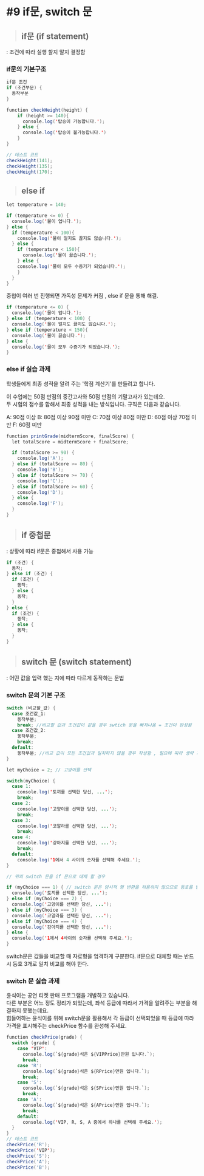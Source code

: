 # #9 if문, switch 문 
>## if문 (if statement)
: 조건에 따라 실행 할지 말지 결정함 

### if문의 기본구조 
```java
if문 조건 
if (조건부문) {
  동작부분
}
```
```java
function checkHeight(height) {
	if (height >= 140){
	  console.log('탑승이 가능합니다.');
	} else {
	  console.log('탑승이 불가능합니다.')
	}
}

// 테스트 코드
checkHeight(141);
checkHeight(135);
checkHeight(170);
```
>## else if
```java
let temperature = 140; 

if (temperature <= 0) {
  console.log('물이 업니다.');
} else {
  if (temperature < 100){
    console.log('물이 얼지도 끓지도 않습니다.');
  } else {
    if (temperature < 150){
      console.log('물이 끓습니다.');
    } else {
    console.log('물이 모두 수증기가 되었습니다.');
    } 
  }
}
```
중첩이 여러 번 진행되면 가독성 문제가 커짐 ,  else if 문을 통해 해결.
```java
if (temperature <= 0) {
  console.log('물이 업니다.');
} else if (temperature < 100) {
  console.log('물이 얼지도 끓지도 않습니다.');
} else if (temperature < 150){
  console.log('물이 끓습니다.');
} else {
  console.log('물이 모두 수증기가 되었습니다.');
}
```

### else if 실습 과제

학생들에게 최종 성적을 알려 주는 '학점 계산기'를 만들려고 합니다.  

이 수업에는 50점 만점의 중간고사와 50점 만점의 기말고사가 있는데요.    
두 시험의 점수를 합해서 최종 성적을 내는 방식입니다. 규칙은 다음과 같습니다.

A: 90점 이상
B: 80점 이상 90점 미만
C: 70점 이상 80점 미만
D: 60점 이상 70점 미만
F: 60점 미만

```java
function printGrade(midtermScore, finalScore) {
  let totalScore = midtermScore + finalScore;

  if (totalScore >= 90) {
    console.log('A');
  } else if (totalScore >= 80) {
    console.log('B');
  } else if (totalScore >= 70) {
    console.log('C');
  } else if (totalScore >= 60) {
    console.log('D');
  } else {
    console.log('F');
  }
}
```
>## if 중첩문
: 상황에 따라 if문은 중첩해서 사용 가능
```java
if (조건) {
  동작;
} else if (조건) {
  if (조건) {
    동작;
  } else {
    동작;
  }
} else {
  if (조건) {
    동작;
  } else {
    동작;
  }
}
```
>## switch 문  (switch statement)
: 어떤 값을 입력 했는 지에 따라 다르게 동작하는 문법 

### switch 문의 기본 구조 
```java
switch (비교할_값) {
  case 조건값_1:
    동작부분;
    break; //비교할 값과 조건값이 같을 경우 swtich 문을 빠져나옴 = 조건이 완성됨 
  case 조건값_2:
    동작부분;
    break;
  default:
    동작부분; //비교 값이 모든 조건값과 일치하지 않을 경우 작성함 , 필요에 따라 생략 가능 
}
```
```java
let myChoice = 2; // 고양이를 선택

switch(myChoice) {
  case 1:
    console.log('토끼를 선택한 당신, ...');
    break;
  case 2:
    console.log('고양이를 선택한 당신, ...');
    break;
  case 3:
    console.log('코알라를 선택한 당신, ...');
    break;
  case 4:
    console.log('강아지를 선택한 당신, ...');
    break;
  default:
    console.log('1에서 4 사이의 숫자를 선택해 주세요.');
}

// 위의 switch 문을 if 문으로 대체 할 경우

if (myChoice === 1) { // switch 문은 암시적 형 변환을 허용하지 않으므로 등호를 반드시 세개 입력
  console.log('토끼를 선택한 당신, ...');
} else if (myChoice === 2) {
  console.log('고양이를 선택한 당신, ...');
} else if (myChoice === 3) {
  console.log('코알라를 선택한 당신, ...');
} else if (myChoice === 4) {
  console.log('강아지를 선택한 당신, ...');
} else {
  console.log('1에서 4사이의 숫자를 선택해 주세요.');
}
```
switch문은 값들을 비교할 때 자료형을 엄격하게 구분한다.
 if문으로 대체할 때는 반드시 등호 3개로 일치 비교를 해야 한다.
 
 ### switch 문 실습 과제
 
 윤식이는 공연 티켓 판매 프로그램을 개발하고 있습니다.  
다른 부분은 어느 정도 정리가 되었는데, 좌석 등급에 따라서 가격을 알려주는 부분을 해결하지 못했는데요.  
힘들어하는 윤식이를 위해 switch문을 활용해서 각 등급이 선택되었을 때 등급에 따라 가격을 표시해주는 checkPrice 함수를 완성해 주세요.  


```java
function checkPrice(grade) {
  switch (grade) {
    case 'VIP':
      console.log(`${grade}석은 ${VIPPrice}만원 입니다.`);
      break;
    case 'R':
      console.log(`${grade}석은 ${RPrice}만원 입니다.`);
      break;
    case 'S':
      console.log(`${grade}석은 ${SPrice}만원 입니다.`);
      break;
    case 'A':
      console.log(`${grade}석은 ${APrice}만원 입니다.`);
      break;
    default:
      console.log('VIP, R, S, A 중에서 하나를 선택해 주세요.');
  }
}
// 테스트 코드
checkPrice('R');
checkPrice('VIP');
checkPrice('S');
checkPrice('A');
checkPrice('B');
